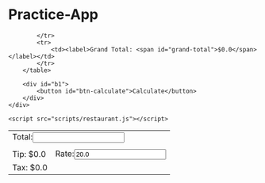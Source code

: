 # Practice-App
<!DOCTYPE html>
<html lang="en">
<head>
    <meta charset="UTF-8">
    <meta name="viewport" content="width=device-width, initial-scale=1.0">
    <meta http-equiv="X-UA-Compatible" content="ie=edge">
    <title>Restaurant Calculator</title>
    <link rel="stylesheet" type="text/css" href="css/style.css">
</head>
<body>
    <div id="main">
        <table class="c">
            <tr>
                <td colspan="2"><label for="total-field">Total:</label><input id="total-field" type="text" name="total-field"></td>
            </tr>
            <tr class="b">
            </tr>
                <td colspan="2"></td>
            <tr>
                <td><label>Tip: <span id="tip-amount">$0.0</span></label></td>
                <td><label for="rate-field">Rate:</label><input id="rate-field" type="text" name="rate-field" value="20.0"></td>
            </tr>
            <tr>
                <td><label>Tax: <span id="tax-amount">$0.0</span></label></td>
                
            </tr>
            <tr>
                <td><label>Grand Total: <span id="grand-total">$0.0</span></label></td>
            </tr>
        </table>
        
        <div id="b1">
            <button id="btn-calculate">Calculate</button>
        </div>
    </div>

    <script src="scripts/restaurant.js"></script>
</body>
</html>
